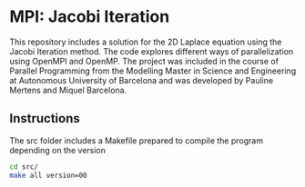 # MPI: Jacobi Iteration

This repository includes a solution for the 2D Laplace equation using the Jacobi Iteration method. The code explores different ways of parallelization using OpenMPI and OpenMP. 
The project was included in the course of Parallel Programming from the Modelling Master in Science and Engineering at Autonomous University of Barcelona and was developed by Pauline Mertens and Miquel Barcelona.


## Instructions
The src folder includes a Makefile prepared to compile the program depending on
the version
```bash
cd src/
make all version=00
